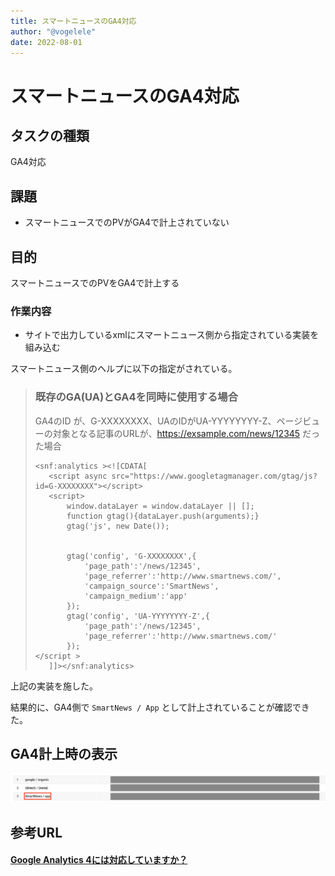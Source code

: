 ```yaml
---
title: スマートニュースのGA4対応
author: "@vogelele"
date: 2022-08-01
---
```


# スマートニュースのGA4対応

## タスクの種類

GA4対応

## 課題
- スマートニュースでのPVがGA4で計上されていない

## 目的
スマートニュースでのPVをGA4で計上する

### 作業内容

- サイトで出力しているxmlにスマートニュース側から指定されている実装を組み込む

スマートニュース側のヘルプに以下の指定がされている。


>### 既存のGA(UA)とGA4を同時に使用する場合
>
>GA4のID が、G-XXXXXXXX、UAのIDがUA-YYYYYYYY-Z、ページビューの対象となる記事のURLが、https://exsample.com/news/12345 だった場合
>```
><snf:analytics ><![CDATA[
>    <script async src="https://www.googletagmanager.com/gtag/js?id=G-XXXXXXXX"></script>
>    <script>
>        window.dataLayer = window.dataLayer || [];
>        function gtag(){dataLayer.push(arguments);}
>        gtag('js', new Date());
>
>
>        gtag('config', 'G-XXXXXXXX',{
>            'page_path':'/news/12345',
>            'page_referrer':'http://www.smartnews.com/',
>            'campaign_source':'SmartNews',
>            'campaign_medium':'app'
>        });
>        gtag('config', 'UA-YYYYYYYY-Z',{
>            'page_path':'/news/12345',
>            'page_referrer':'http://www.smartnews.com/'
>        });
></script >
>    ]]></snf:analytics>
>```

上記の実装を施した。

結果的に、GA4側で `SmartNews / App` として計上されていることが確認できた。

## GA4計上時の表示

![自動ツイート内容](./images/20220729-1.png)

## 参考URL
#### [Google Analytics 4には対応していますか？](https://publishers.smartnews.com/hc/ja/articles/6944692770841-Google-Analytics-4%E3%81%AB%E3%81%AF%E5%AF%BE%E5%BF%9C%E3%81%97%E3%81%A6%E3%81%84%E3%81%BE%E3%81%99%E3%81%8B-)
